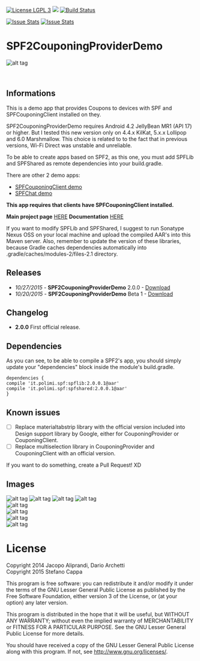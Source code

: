 [![License LGPL 3](https://img.shields.io/badge/license-LGPLv3-blue.svg)](http://www.gnu.org/licenses/lgpl-3.0.txt)
![](https://reposs.herokuapp.com/?path=Ks89/SPF2)
[![Build Status](https://travis-ci.org/Ks89/SPF2.svg?branch=master)](https://travis-ci.org/Ks89/SPF2)

[![Issue Stats](http://issuestats.com/github/Ks89/SPF2/badge/pr?style=flat)](http://issuestats.com/github/Ks89/SPF2)
[![Issue Stats](http://issuestats.com/github/Ks89/SPF2/badge/issue?style=flat)](http://issuestats.com/github/Ks89/SPF2)

# SPF2CouponingProviderDemo

![alt tag](https://raw.githubusercontent.com/deib-polimi/SPF2CouponingClientDemo/master/repo_images/SPF2couponingprovider_header.png)

<br>

## Informations

This is a demo app that provides Coupons to devices with SPF and SPFCouponingClient installed on they.

SPF2CouponingProviderDemo requires Android 4.2 JellyBean MR1 (API 17) or higher. But I tested this new version only on 4.4.x KilKat, 5.x.x Lollipop and 6.0 Marshmallow. 
This choice is related to to the fact that in previous versions, Wi-Fi Direct was unstable and unreliable.

To be able to create apps based on SPF2, as this one, you must add SPFLib and SPFShared as remote dependencies into your build.gradle.

There are other 2 demo apps: 
- [SPFCouponingClient demo](https://github.com/deib-polimi/SPF2CouponingClientDemo)
- [SPFChat demo](https://github.com/deib-polimi/SPF2ChatDemo)

**This app requires that clients have SPFCouponingClient installed.**

**Main project page** [HERE](https://github.com/deib-polimi/SPF2)
**Documentation** [HERE](https://github.com/deib-polimi/SPF2_Documentation)

If you want to modify SPFLib and SPFShared, I suggest to run Sonatype Nexus OSS on your local machine 
and upload the compiled AAR's into this Maven server. Also, remember to update the version of these libraries, 
because Gradle caches dependencies automatically into .gradle/caches/modules-2/files-2.1 directory.


## Releases

- *10/27/2015* - **SPF2CouponingProviderDemo** 2.0.0 - [Download](https://github.com/Ks89/SPF2CouponingProviderDemo/releases/tag/v.2.0.0)
- *10/20/2015* - **SPF2CouponingProviderDemo** Beta 1 - [Download](https://github.com/Ks89/SPF2CouponingProviderDemo/releases/tag/v.beta1)


## Changelog

- **2.0.0**
First official release.


## Dependencies

As you can see, to be able to compile a SPF2's app, you should simply 
update your "dependencies" block inside the module's build.gradle.

```
dependencies {
compile 'it.polimi.spf:spflib:2.0.0.1@aar'
compile 'it.polimi.spf:spfshared:2.0.0.1@aar'
}
```

## Known issues

- [ ] Replace materialtabstrip library with the official version included into Design support library by Google, either for CouponingProvider or CouponingClient.
- [ ] Replace multiselection library in CouponingProvider and CouponingClient with an official version.

If you want to do something, create a Pull Request! XD


## Images

![alt tag](https://raw.githubusercontent.com/deib-polimi/SPF2CouponingProviderDemo/master/repo_images/button_iconics.png)
![alt tag](https://raw.githubusercontent.com/deib-polimi/SPF2CouponingProviderDemo/master/repo_images/drawer.png)
![alt tag](https://raw.githubusercontent.com/deib-polimi/SPF2CouponingProviderDemo/master/repo_images/drawer_proximity.png)
![alt tag](https://raw.githubusercontent.com/deib-polimi/SPF2CouponingProviderDemo/master/repo_images/notifications.png) <br />
![alt tag](https://raw.githubusercontent.com/deib-polimi/SPF2CouponingProviderDemo/master/repo_images/tablet1.png) <br />
![alt tag](https://raw.githubusercontent.com/deib-polimi/SPF2CouponingProviderDemo/master/repo_images/tablet2.png) <br />
![alt tag](https://raw.githubusercontent.com/deib-polimi/SPF2CouponingProviderDemo/master/repo_images/tablet3.png) <br />
![alt tag](https://raw.githubusercontent.com/deib-polimi/SPF2CouponingProviderDemo/master/repo_images/about_fragment.png) 


# License
Copyright 2014 Jacopo Aliprandi, Dario Archetti<br>
Copyright 2015 Stefano Cappa

This program is free software: you can redistribute it and/or modify
it under the terms of the GNU Lesser General Public License as published by
the Free Software Foundation, either version 3 of the License, or
(at your option) any later version.

This program is distributed in the hope that it will be useful,
but WITHOUT ANY WARRANTY; without even the implied warranty of
MERCHANTABILITY or FITNESS FOR A PARTICULAR PURPOSE.  See the
GNU Lesser General Public License for more details.

You should have received a copy of the GNU Lesser General Public License
along with this program.  If not, see <http://www.gnu.org/licenses/>.
